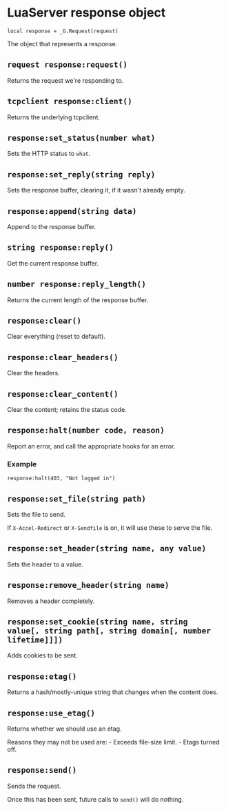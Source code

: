 # LuaServer response object

`local response = _G.Request(request)`

The object that represents a response.

## `request response:request()`

Returns the request we're responding to.

## `tcpclient response:client()`

Returns the underlying tcpclient.

## `response:set_status(number what)`

Sets the HTTP status to `what`.

## `response:set_reply(string reply)`

Sets the response buffer, clearing it, if it wasn't already empty.

## `response:append(string data)`

Append to the response buffer.

## `string response:reply()`

Get the current response buffer.

## `number response:reply_length()`

Returns the current length of the response buffer.

## `response:clear()`

Clear everything (reset to default).

## `response:clear_headers()`

Clear the headers.

## `response:clear_content()`

Clear the content; retains the status code.

## `response:halt(number code, reason)`

Report an error, and call the appropriate hooks for an error.

### Example

    response:halt(403, "Not logged in")

## `response:set_file(string path)`

Sets the file to send.

If `X-Accel-Redirect` or `X-Sendfile` is on, it will use these to serve the file.

## `response:set_header(string name, any value)`

Sets the header to a value.

## `response:remove_header(string name)`

Removes a header completely.

## `response:set_cookie(string name, string value[, string path[, string domain[, number lifetime]]])`

Adds cookies to be sent.

## `response:etag()`

Returns a hash/mostly-unique string that changes when the content does.

## `response:use_etag()`

Returns whether we should use an etag.

Reasons they may not be used are:
	- Exceeds file-size limit.
	- Etags turned off.

## `response:send()`

Sends the request.

Once this has been sent, future calls to `send()` will do nothing.
